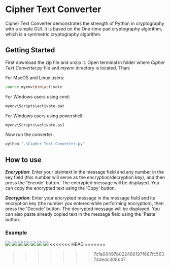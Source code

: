 # Cipher Text Converter

Cipher Text Converter demonstrates the strength of Python in cryptography with a simple GUI. It is based on the One-time pad cryptography algorithm, which is a symmetric cryptography algorithm.

## Getting Started
First download the zip file and unzip it. Open terminal in folder where _Cipher Text Converter.py_ file and _myenv_ directory is located. Than:

For MacOS and Linux users:
```sh
source myenv\bin\activate
```

For Windows users using cmd:

```sh
myenv\Scripts\activate.bat
```

For Windows users using powershell:

```sh
myenv\Scripts\activate.ps1
```

Now run the converter:

```sh
python ".\Cipher Text Converter.py"
```

## How to use

**_Encryption_**: Enter your plaintext in the message field and any number in the key field (this number will serve as the encryption/decryption key), and then press the 'Encode' button. The encrypted message will be displayed. You can copy the encrypted text using the 'Copy' button.

**_Decryption_**: Enter your encrypted message in the message field and its encryption key (the number you entered while performing encryption), then press the 'Decode' button. The decrypted message will be displayed. You can also paste already copied text in the message field using the 'Paste' button.

### Example

<img src="img/output1.png">
<img src="img/output2.png">
<img src="img/test1.png">
<img src="img/test2.png">
<img src="img/test3.png">
<img src="img/test4.png">
<img src="img/test5.png">
<<<<<<< HEAD
=======

>>>>>>> 7cfa06497b022488197f687fc56374dedc308b47
